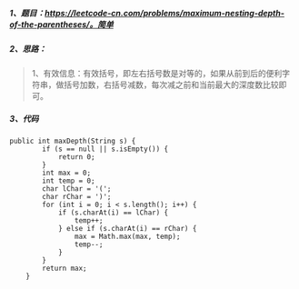 ##### 1、题目：https://leetcode-cn.com/problems/maximum-nesting-depth-of-the-parentheses/。简单
##### 2、思路：
> 1、有效信息：有效括号，即左右括号数是对等的，如果从前到后的便利字符串，做括号加数，右括号减数，每次减之前和当前最大的深度数比较即可。
##### 3、代码
```
public int maxDepth(String s) {
        if (s == null || s.isEmpty()) {
            return 0;
        }
        int max = 0;
        int temp = 0;
        char lChar = '(';
        char rChar = ')';
        for (int i = 0; i < s.length(); i++) {
            if (s.charAt(i) == lChar) {
                temp++;
            } else if (s.charAt(i) == rChar) {
                max = Math.max(max, temp);
                temp--;
            }
        }
        return max;
    }
```
